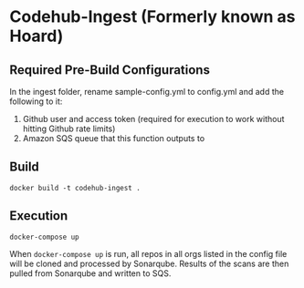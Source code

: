 # Codehub-Ingest (Formerly known as Hoard)

## Required Pre-Build Configurations
In the ingest folder, rename sample-config.yml to config.yml and add the following to it:
1. Github user and access token (required for execution to work without hitting Github rate limits)
2. Amazon SQS queue that this function outputs to

## Build
`docker build -t codehub-ingest .`

## Execution
`docker-compose up`

When `docker-compose up` is run, all repos in all orgs listed in the config file will be cloned and processed by Sonarqube. Results of the scans are then pulled from Sonarqube and written to SQS.

